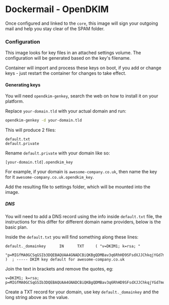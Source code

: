 Dockermail - OpenDKIM
===
Once configured and linked to the `core`, this image will sign your outgoing mail and help you stay clear of the SPAM folder.

### Configuration
This image looks for key files in an attached settings volume. The configuration will be generated based on the key's filename.

Container will import and process these keys on boot, if you add or change keys - just restart the container for changes to take effect.

#### Generating keys
You will need `opendkim-genkey`, search the web on how to install it on your platform.

Replace `your-domain.tld` with your actual domain and run:
```bash
opendkim-genkey -d your-domain.tld
```
This will produce 2 files:
```
default.txt
default.private
```
Rename `default.private` with your domain like so:
```
[your-domain.tld].opendkim_key
```
For example, if your domain is `awesome-company.co.uk`, then name the key for it `awesome-company.co.uk.opendkim_key`.

Add the resulting file to settings folder, which will be mounted into the image.

##### DNS

You will need to add a DNS record using the info inside `default.txt` file, the instructions for this differ for different domain name providers, below is the basic plan.

Inside the `default.txt` you will find something along these lines:
```
default._domainkey      IN      TXT     ( "v=DKIM1; k=rsa; "
          "p=MIGfMA0GCSqGSIb3DQEBAQUAA4GNADCBiQKBgQDMBav3q6RhHD9SFsdXJJChkqjYGd7mdggf/0eF1XEq/lnvhk1ArH+cOlwuWki0PLs1xY2sIIPKIyxXEavc1qeygz6sH8RrKPKruywVCOvzzrk68inAZDf+rdMvWKnI5JrnYSgNxPWbDBRQ6+GTj65WbWKWmFS4iMHrJ4SlNbvbSQIDAQAB" )  ; ----- DKIM key default for awesome-company.co.uk
```
Join the text in brackets and remove the quotes, eg:
```
v=DKIM1; k=rsa; p=MIGfMA0GCSqGSIb3DQEBAQUAA4GNADCBiQKBgQDMBav3q6RhHD9SFsdXJJChkqjYGd7mdggf/0eF1XEq/lnvhk1ArH+cOlwuWki0PLs1xY2sIIPKIyxXEavc1qeygz6sH8RrKPKruywVCOvzzrk68inAZDf+rdMvWKnI5JrnYSgNxPWbDBRQ6+GTj65WbWKWmFS4iMHrJ4SlNbvbSQIDAQAB
```
Create a TXT record for your domain, use key `default._domainkey` and the long string above as the value.
